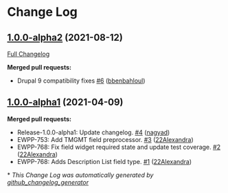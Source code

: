 # Change Log

## [1.0.0-alpha2](https://github.com/openeuropa/description_list_field/tree/1.0.0-alpha2) (2021-08-12)
[Full Changelog](https://github.com/openeuropa/description_list_field/compare/1.0.0-alpha1...1.0.0-alpha2)

**Merged pull requests:**

- Drupal 9 compatibility fixes [\#6](https://github.com/openeuropa/description_list_field/pull/6) ([bbenbahloul](https://github.com/bbenbahloul))

## [1.0.0-alpha1](https://github.com/openeuropa/description_list_field/tree/1.0.0-alpha1) (2021-04-09)
**Merged pull requests:**

- Release-1.0.0-alpha1: Update changelog. [\#4](https://github.com/openeuropa/description_list_field/pull/4) ([nagyad](https://github.com/nagyad))
- EWPP-753: Add TMGMT field preprocessor. [\#3](https://github.com/openeuropa/description_list_field/pull/3) ([22Alexandra](https://github.com/22Alexandra))
- EWPP-768: Fix field widget required state and update test coverage. [\#2](https://github.com/openeuropa/description_list_field/pull/2) ([22Alexandra](https://github.com/22Alexandra))
- EWPP-768: Adds Description List field type. [\#1](https://github.com/openeuropa/description_list_field/pull/1) ([22Alexandra](https://github.com/22Alexandra))



\* *This Change Log was automatically generated by [github_changelog_generator](https://github.com/skywinder/Github-Changelog-Generator)*